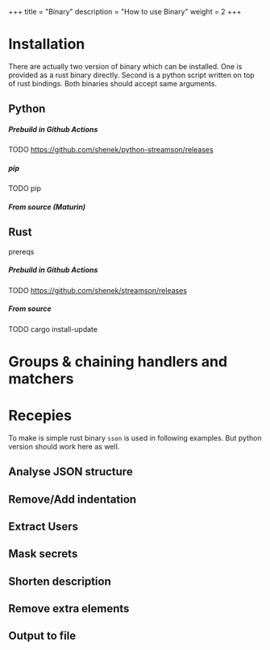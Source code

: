+++
title = "Binary"
description = "How to use Binary"
weight = 2
+++

# Installation
There are actually two version of binary which can be installed.
One is provided as a rust binary directly.
Second is a python script written on top of rust bindings.
Both binaries should accept same arguments.
## Python
##### Prebuild in Github Actions
TODO https://github.com/shenek/python-streamson/releases
##### pip
TODO pip 
##### From source (Maturin)
## Rust
prereqs
##### Prebuild in Github Actions
TODO https://github.com/shenek/streamson/releases
##### From source
TODO cargo install-update

# Groups & chaining handlers and matchers

# Recepies
To make is simple rust binary `sson` is used in following examples.
But python version should work here as well.

## Analyse JSON structure
## Remove/Add indentation
## Extract Users
## Mask secrets
## Shorten description
## Remove extra elements
## Output to file
